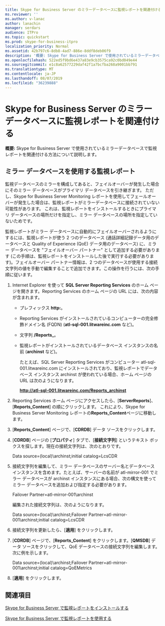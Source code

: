 ```yaml
---
title: Skype for Business Server のミラーデータベースに監視レポートを関連付ける
ms.reviewer: ''
ms.author: v-lanac
author: lanachin
manager: serdars
audience: ITPro
ms.topic: quickstart
ms.prod: skype-for-business-itpro
localization_priority: Normal
ms.assetid: 42b797c6-8db8-4ad7-886e-8ddf8deb06f9
description: '概要: Skype for Business Server で使用されているミラーデータベースに監視レポートを関連付ける方法について説明します。'
ms.openlocfilehash: 522ed5f9bd6e437a83e9cb3575ca92c0bd049e44
ms.sourcegitcommit: e1c8a62577229daf42f1a7bcfba268a9001bb791
ms.translationtype: MT
ms.contentlocale: ja-JP
ms.lasthandoff: 08/07/2019
ms.locfileid: "36239888"
---
```

# <a name="associate-monitoring-reports-with-a-mirror-database-in-skype-for-business-server"></a>Skype for Business Server のミラーデータベースに監視レポートを関連付ける 
 
**概要:** Skype for Business Server で使用されているミラーデータベースで監視レポートを関連付ける方法について説明します。
  
## <a name="monitor-reports-with-a-mirror-database"></a>ミラー データベースを使用する監視レポート

監視データベースのミラーを構成してあると、フェイルオーバーが発生した場合にそのミラー データベースがプライマリ データベースを引き継ぎます。 ただし、Skype for Business Server Monitoring レポートを使用してフェールオーバーが発生した場合は、監視レポートがミラーデータベースに接続されていない可能性があります。 これは、監視レポートをインストールするときにプライマリ データベースの場所だけを指定し、ミラー データベースの場所を指定していないためです。
  
監視レポートがミラー データベースに自動的にフェイルオーバーされるようにするには、監視レポートが使う 2 つのデータベース (通話詳細記録データ用のデータベースと Quality of Experience (QoE) データ用のデータベース) に、ミラー データベースを "フェイルオーバー パートナー" として追加する必要があります (この手順は、監視レポートをインストールした後で実行する必要があります)。フェイルオーバー パートナー情報は、2 つのデータベースが使用する接続文字列の値を手動で編集することで追加できます。この操作を行うには、次の手順に従います。
  
1. Internet Explorer を使って **SQL Server Reporting Services** のホーム ページを開きます。Reporting Services のホーム ページの URL には、次の内容が含まれます。
    
   - プレフィックス **http:**。
    
   - Reporting Services がインストールされているコンピューターの完全修飾ドメイン名 (FQDN) (**atl-sql-001.litwareinc.com** など)。
    
   - 文字列 **/Reports_**。
    
   - 監視レポートがインストールされているデータベース インスタンスの名前 (**archinst** など)。
    
     たとえば、SQL Server Reporting Services がコンピューター atl-sql-001.litwareinc.com にインストールされており、監視レポートでデータベース インスタンス archinst が使われている場合、ホーム ページの URL は次のようになります。
    
     **http://atl-sql-001.litwareinc.com/Reports_archinst**
    
2. Reporting Services ホーム ページにアクセスしたら、[**ServerReports**]、[**Reports_Content**] の順にクリックします。 これにより、Skype for Business Server Monitoring レポートの**Reports_Content**ページに移動します。
    
3. [**Reports_Content**] ページで、[**CDRDB**] データ ソースをクリックします。
    
4. [**CDRDB**] ページの [**プロパティ**] タブで、[**接続文字列**] というテキスト ボックスを探します。現在の接続文字列は、次のとおりです。
    
    Data source=(local)\archinst;initial catalog=LcsCDR
    
5. 接続文字列を編集して、ミラー データベースのサーバー名とデータベース インスタンスを含めます。たとえば、サーバーの名前が atl-mirror-001 でミラー データベースが archinst インスタンスにある場合、次の構文を使ってミラー データベースを追加および指定する必要があります。
    
    Failover Partner=atl-mirror-001\archinst
    
    編集された接続文字列は、次のようになります。
    
    Data source=(local)\archinst;Failover Partner=atl-mirror-001\archinst;initial catalog=LcsCDR
    
6. 接続文字列を更新したら、[**適用**] をクリックします。
    
7. [**CDRDB**] ページで、[**Reports_Content**] をクリックします。[**QMSDB**] データ ソースをクリックして、QoE データベースの接続文字列を編集します。次に例を示します。
    
    Data source=(local)\archinst;Failover Partner=atl-mirror-001\archinst;initial catalog=QoEMetrics
    
8. [**適用**] をクリックします。
    
## <a name="see-also"></a>関連項目

[Skype for Business Server で監視レポートをインストールする](install-monitoring-reports.md)
  
[Skype for Business Server で監視レポートを使用する](../../manage/health-and-monitoring/monitoring-reports.md)
